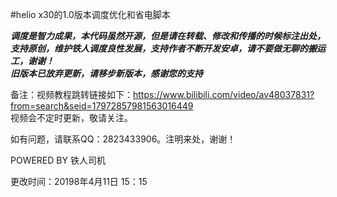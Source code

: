 #helio x30的1.0版本调度优化和省电脚本  

***调度是智力成果，本代码虽然开源，但是请在转载、修改和传播的时候标注出处，支持原创，维护铁人调度良性发展，支持作者不断开发安卓，请不要做无聊的搬运工，谢谢！***  
***旧版本已放弃更新，请移步新版本，感谢您的支持***  

备注：视频教程跳转链接如下：https://www.bilibili.com/video/av48037831?from=search&seid=17972857981563016449  
视频会不定时更新，敬请关注。  

如有问题，请联系QQ：2823433906。注明来处，谢谢！  

POWERED BY 铁人司机  

更改时间：20198年4月11日 15：15  
